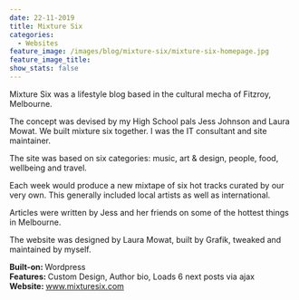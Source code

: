 ```yaml
---
date: 22-11-2019
title: Mixture Six
categories:
  - Websites
feature_image: /images/blog/mixture-six/mixture-six-homepage.jpg
feature_image_title: 
show_stats: false
---
```

<p>
  Mixture Six was a lifestyle blog based in the cultural mecha of Fitzroy, Melbourne.
</p>
<p>
  The concept was devised by my High School pals Jess Johnson and Laura Mowat. We built
  mixture six together. I was the IT consultant and site maintainer. 
</p>
<p>
  The site was based on six categories: music, art & design, people, food, wellbeing and travel.
</p>
<p>
  Each week would produce a new mixtape of six hot tracks curated by our very own. This
  generally included local artists as well as international.
</p>
<p>
  Articles were written by Jess and her friends on some of the hottest things in Melbourne.
</p>
<p>
  The website was designed by Laura Mowat, built by Grafik, tweaked and maintained by myself.
</p>
<p>
  <strong>Built-on: </strong>Wordpress<br />
  <strong>Features: </strong>Custom Design, Author bio, Loads 6 next posts via ajax<br />
  <strong>Website: </strong><a href="www.mixturesix.com" target="_blank">www.mixturesix.com</a>
</p>
